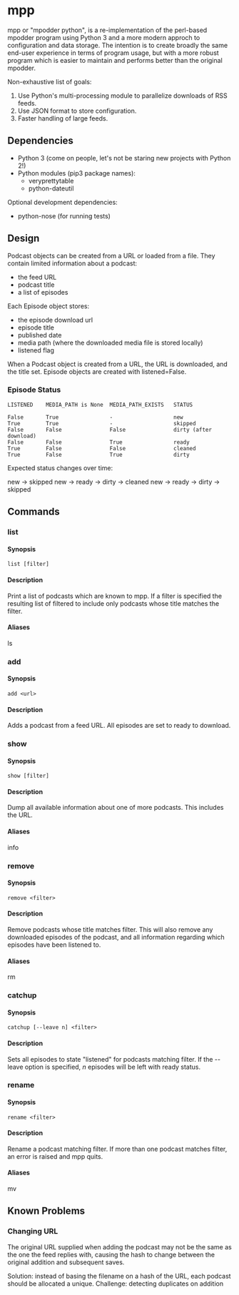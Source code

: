 # mpp

mpp or "mpodder python", is a re-implementation of the perl-based mpodder program using Python 3 and a more modern approch to configuration and data storage.  The intention is to create broadly the same end-user experience in terms of program usage, but with a more robust program which is easier to maintain and performs better than the original mpodder.

Non-exhaustive list of goals:

1.  Use Python's multi-processing module to parallelize downloads of RSS feeds.
2.  Use JSON format to store configuration.
3.  Faster handling of large feeds.

## Dependencies

- Python 3 (come on people, let's not be staring new projects with Python 2!)
- Python modules (pip3 package names):
    - veryprettytable
    - python-dateutil

Optional development dependencies:

- python-nose (for running tests)

## Design

Podcast objects can be created from a URL or loaded from a file. They contain limited information about a podcast: 

- the feed URL
- podcast title
- a list of episodes

Each Episode object stores:

- the episode download url
- episode title
- published date
- media path (where the downloaded media file is stored locally)
- listened flag

When a Podcast object is created from a URL, the URL is downloaded, and the title set. Episode objects are created with listened=False.

### Episode Status

    LISTENED    MEDIA_PATH is None  MEDIA_PATH_EXISTS   STATUS

    False       True                -                   new
    True        True                -                   skipped
    False       False               False               dirty (after download)
    False       False               True                ready
    True        False               False               cleaned
    True        False               True                dirty

Expected status changes over time:

new -> skipped
new -> ready -> dirty -> cleaned
new -> ready -> dirty -> skipped

## Commands

### list 

#### Synopsis

    list [filter]

#### Description

Print a list of podcasts which are known to mpp. If a filter is specified the resulting list of filtered to include only podcasts whose title matches the filter.

#### Aliases

ls

### add

#### Synopsis

    add <url>

#### Description

Adds a podcast from a feed URL.  All episodes are set to ready to download.

### show 

#### Synopsis

    show [filter]

#### Description

Dump all available information about one of more podcasts.  This includes the URL.

#### Aliases

info

### remove

#### Synopsis

    remove <filter>

#### Description

Remove podcasts whose title matches filter. This will also remove any downloaded episodes of the podcast, and all information regarding which episodes have been listened to.

#### Aliases

rm

### catchup

#### Synopsis

    catchup [--leave n] <filter>

#### Description

Sets all episodes to state "listened" for podcasts matching filter.  If the --leave option is specified, *n* episodes will be left with ready status.

### rename

#### Synopsis

    rename <filter>

#### Description

Rename a podcast matching filter. If more than one podcast matches filter, an error is raised and mpp quits.

#### Aliases

mv

## Known Problems

### Changing URL
The original URL supplied when adding the podcast may not be the same as the one the feed replies with, causing the hash to change between the original addition and subsequent saves. 

Solution: instead of basing the filename on a hash of the URL, each podcast should be allocated a unique.
Challenge: detecting duplicates on addition
